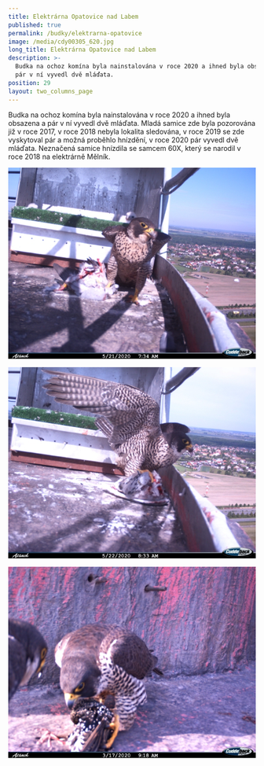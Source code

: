 ```yaml
---
title: Elektrárna Opatovice nad Labem
published: true
permalink: /budky/elektrarna-opatovice
image: /media/cdy00305_620.jpg
long_title: Elektrárna Opatovice nad Labem
description: >-
  Budka na ochoz komína byla nainstalována v roce 2020 a ihned byla obsazena a
  pár v ní vyvedl dvě mláďata.
position: 29
layout: two_columns_page
---
```

Budka na ochoz komína byla nainstalována v roce 2020 a ihned byla obsazena a pár v ní vyvedl dvě mláďata. Mladá samice zde byla pozorována již v roce 2017, v roce 2018 nebyla lokalita sledována, v roce 2019 se zde vyskytoval pár a možná proběhlo hnízdění, v roce 2020 pár vyvedl dvě mláďata. Neznačená samice hnízdila se samcem 60X, který se narodil v roce 2018 na elektrárně Mělník.



![](/media/cdy00301_620.jpg)

![](/media/cdy00319_620.jpg)

![](/media/cdy00029-620.jpg)
